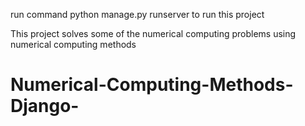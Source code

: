 run command python manage.py runserver to run this project

This project solves some of the numerical computing problems using numerical computing methods


# Numerical-Computing-Methods-Django-
